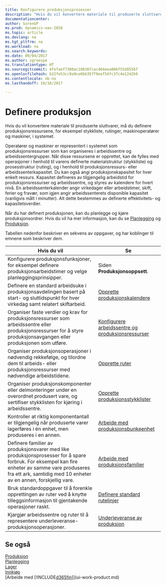 ```yaml
---
title: Konfigurere produksjonsprosesser
description: "Hvis du vil konvertere materiale til produserte sluttvarer, må du definere produksjonsressursene, for eksempel stykkliste, rutinger, maskinoperatører og maskiner, i systemet."
documentationcenter: 
author: SorenGP
ms.prod: dynamics-nav-2018
ms.topic: article
ms.devlang: na
ms.tgt_pltfrm: na
ms.workload: na
ms.search.keywords: 
ms.date: 09/04/2017
ms.author: sgroespe
ms.translationtype: HT
ms.sourcegitcommit: 4fefaef7380ac10836fcac404eea006f55d8556f
ms.openlocfilehash: b22fe53cc9a9ce6bb357f9eaf54fc37c4e1242b9
ms.contentlocale: nb-no
ms.lasthandoff: 10/16/2017

---
```

# <a name="setting-up-manufacturing"></a>Definere produksjon
Hvis du vil konvertere materiale til produserte sluttvarer, må du definere produksjonsressursene, for eksempel stykkliste, rutinger, maskinoperatører og maskiner, i systemet.

Operatører og maskiner er representert i systemet som produksjonsressurser som kan organiseres i arbeidssentre og arbeidssentergrupper. Når disse ressursene er opprettet, kan de fylles med operasjoner i henhold til varens definerte materialstruktur (stykkliste) og prosesstruktur (ruting), og i henhold til produksjonsressurs- eller arbeidssenterkapasitet. Du kan også angi produksjonskapasitet for hver enkelt ressurs. Kapasitet defineres av tilgjengelig arbeidstid for produksjonsressurser og arbeidssentre, og styres av kalendere for hvert nivå. En arbeidssenterkalender angir virkedager eller arbeidstimer, skift, ferier og fravær, som igjen angir arbeidssenterets disponible kapasitet (vanligvis målt i minutter). Alt dette bestemmes av definerte effektivitets- og kapasitetsverdier.  

Når du har definert produksjonen, kan du planlegge og kjøre produksjonsordrer. Hvis du vil ha mer informasjon, kan du se [Planlegging](production-planning.md) og [Produksjon](production-manage-manufacturing.md).  

 Tabellen nedenfor beskriver en sekvens av oppgaver, og har koblinger til emnene som beskriver dem.   

|**Hvis du vil**|**Se**|  
|------------|-------------|  
|Konfigurere produksjonsfunksjoner, for eksempel definere produksjonsarbeidstimer og velge planleggingsprinsipper.|Siden **Produksjonsoppsett**.|  
|Definere en standard arbeidsuke i produksjonsavdelingen basert på start- og sluttidspunkt for hver virkedag samt relatert skiftarbeid.|[Opprette produksjonskalendere](production-how-to-create-work-center-calendars.md)|  
|Organiser faste verdier og krav for produksjonsressurser som arbeidssentre eller produksjonsressurser for å styre produksjonsavgangen eller produksjonen som utføre.|[Konfigurere arbeidssentre og produksjonsressurser](production-how-to-set-up-work-and-machine-centers.md)|
|Organiser produksjonsoperasjoner i nødvendig rekkefølge, og tilordne dem til arbeids- eller produksjonsressurser med nødvendige arbeidstidene.|[Opprette ruter](production-how-to-create-routings.md)|
|Organiser produksjonskomponenter eller delmonteringer under en overordnet produsert vare, og sertifiser stykklisten for kjøring i arbeidssentre.|[Opprette produksjonsstykklister](production-how-to-create-production-boms.md)|
|Kontroller at riktig komponentantall er tilgjengelig når produserte varer lagerføres i én enhet, men produseres i en annen.|[Arbeide med produksjonsbunkeenhet](production-how-to-use-the-manufacturing-batch-unit-of-measure.md)|  
|Definere familier av produksjonsvarer med like produksjonsprosesser for å spare forbruk. For eksempel kan fire enheter av samme vare produseres fra ett ark, samtidig med 10 enheter av en annen, forskjellig vare.|[Arbeide med produksjonsfamilier](production-how-work-family.md)|
|Bruk standardoppgaver til å forenkle opprettingen av ruter ved å knytte tilleggsinformasjon til gjentakende operasjoner raskt.|[Definere standard rutelinjer](production-how-set-up-standard-routing-lines.md)|  
|Kjargjør arbeidssentre og ruter til å representere underleveranse-produksjonsoperasjoner.|[Underleveranse av produksjon](production-how-to-subcontract-manufacturing.md)|  

## <a name="see-also"></a>Se også
[Produksjon](production-manage-manufacturing.md)    
[Planlegging](production-planning.md)   
[Lager](inventory-manage-inventory.md)  
[Innkjøp](purchasing-manage-purchasing.md)  
[Arbeide med [!INCLUDE[d365fin](includes/d365fin_md.md)]](ui-work-product.md)

